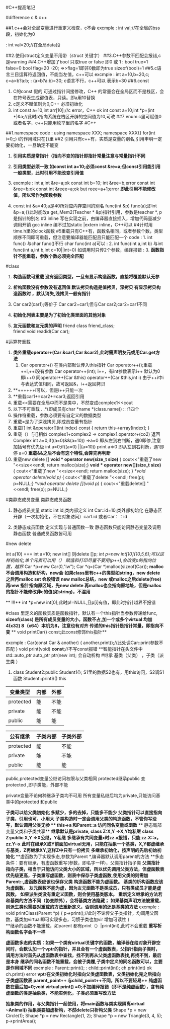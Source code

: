 #C++提高笔记

#difference c & c++

##1.c++会对全局变量进行重定义检查，c不会
excmple
: int val;//在全局的bss段，初始化为0

: int val=20;//在全局data段

##2.使用struct定义变量不用带（struct 关键字）
##3.C++参数不匹配会报错,c是warning
##4.C++增加了bool 
只取true or false 即0 或 1
:   bool  true=1 false=0 
    bool flag=20 -20; =>>flag=1即非0数即为true
    sizeof(bool)=1 
##5.c语言三目运算符返回值，不能当左值，c++可以
excmple
:  int a=10,b=20,c; c=a>b?a:b;
: (a>b?a:b)=30; c语言不行，c++可以 表示b=30
##6.const
1. C的const 假的 可通过指针间接修改，C++ 的常量会在全局区而不是栈区，会在符号表生成键值表，只读。即a用10替换
2. c定义不赋值则为0,C++ 必须初始化
3. int const a=10;int arr[10];//c error，C++ ok 
int const a=10;int *p=(int *)&a;//此时p指向系统在栈区开辟的空间值为10,可改
##7 enum c里可赋值0或者名字，c++只能用枚举里的名字
#C++

##1.namespace
code
: using namespace XXX; namespace XXX{}
for(int i=0;;) i的作用域只在{}里
##2 引用只有c++有，实质是变量的别名,引用申明一定要初始化，一旦确定不能变
1. **引用实质是常指针（指向不变的指针即指针常量注意与常量指针不同**
2. **引用类型必须一致 如const int a=10;必须const &re=a;但const引用能引用一般类型，此时引用不能改变引用值**   

3. excmple
    : int a;int &re=a;ok
    const int b=10;
    int &ree=b;error
    const int &ree=b;ok 
    const int &reee=a;ok 
    but reee=a+1;error
    **即此引用不能修改值，所以常作为函数参数**
 4. const int &a=40;a是40所对应内存空间的别名
    func(int &p) func(a);即int &p=a;{}此时能改a
    get_Mem2(Teacher  * &p)指针引用，参数是teacher *, p是指针的别名
#3 inline 写在实现之前，由编译器直接插入，增加代码量减少调用开销 gcc inline 编不过加static |extern inline，C++可以
#4计时用time.h里的clock函数
#5重载只有C++有，函数名相同，或者参数个数，类型顺序不同即可重载，但注意要编译器能匹配且只能匹配一个
code
: 1. int func() 与char func()不行 char func(int a)可以
: 2. int func(int a,int b) 与int func(int a,int b,int c=10||int=0) 如调用时只传2个参数，编译报错
: 3. **函数指针不能重载，参数个数必须完全匹配**

#class
1. **构造函数可重载 没有返回类型，一旦有显示构造函数，直接将覆盖默认无参**
2. **析构函数没有参数没有返回值
默认拷贝构造是值拷贝，深拷贝 有显示拷贝构造函数时 ，默认消失,浅拷贝一般有指针**
3. Car car2(car1);等价于 Car  car2=car1;但与Car car2;car2=car1不同

4. **初始化列表主要是为了初始化类里面的其他对象**
5. **友元函数和友元类的声明**
friend class friend_class;  
friend void readid(Car car);

#运算符重载
1. **类外重载operator+(Car &car1,Car &car2),此时需声明友元或用Car.get方法**
    1. Car operator+() 在类内部默认传入this指针
Car  operator++();重载++i,++i没有参数
Car  operator++(int); i++，有int参数表示i++ 默认为0即i++0
同operator++(Car &this) operator++(Car &this,int i)
由于++i中i与表达式值相同，故可返回&，i++返回拷贝
2. **++++++i可以，但是i++只能一次
3. **重载car1+=car2+=car3;返回引用
4. 重载<<需要在全局中而不是类中，不然变成complex1<<cout
5. 以下不可重载 .   .*(即成员有char *name *(class.name))  :: :?四个
6. 操作符重载，参数必须要有自定义的数据类型
7. 重载=是为了深浅拷贝,即成员变量有指针
8. 重载[] int &operator[](int index) const
    {
        return this->array[index];
    }
9. 重载（）与[]相似
complex1+complex2 => complex1.operator+(co2) 返回Complex
int a=0;if((a=0)&&(a=10)) =>a=0 即从左到右判断，遇0即停,注意加括号有优先级
int a=0;if((a=0) ||(a=10)) print a=>0 即从左到右判断，遇1即停 a=0
**重载&&之后不会有这个特性,会算完再判断**
10. 重载new delete []
    **void * operator new(size_t size)**
    {   cout<<"重载了new   "<<size<<endl;
        return malloc(size);}
    **void * operator new[](size_t size)**
    {   cout<<"重载了new   "<<size<<endl;
        return malloc(size); }
    **void  operator delete(void *p)**
    {   cout<<"重载了delete "<<endl;
        free(p);
        p=NULL;}
    **void  operator delete [](void *p)**
    {   cout<<"重载delete[] "<<endl;
        free(p);
        p=NULL;}


#类静态成员变量,类静态成员函数
1. 静态成员变量
static int id;类内部定义
int Car::id=10;类外部初始化 在静态区开辟（一次初始化，不在对象访问）car1.id 或者Car：：id

2. 类静态成员函数 定义实现与普通函数一致
静态函数只能访问静态变量及调用静态函数
普通成员函数皆可用

#new delete

int a(10) === int a=10;
new int[] 则delete []p;
**int *p=new int[10]{10,5,6};可以这样初始化,单个元素可以用（）**
**赋值和打印尽量不要用*(p++),会改变p的指向位置，越界**
Car *p=new Car(0,"lw");
Car *q=(Car *)malloc(sizeof(Car));
**malloc不会调用构造和析构，new会**
**如果class里有c++的类型如string，new delete之后再malloc set 会段错误**
**new malloc总结，new 或malloc之后delete(free)再new 指针指向原区域，先new delete 再malloc也会指向原地址，但是malloc的指针不能修改非c的值(如string)，不混用**

** !!!**  int *p=new int[0];此时p!=NULL,且p[i]有值，即此时指针越界不报错

#class 里定义的函数实质是函数指针，默认有一个this指针当参数传递给func,
**sizeof(class) 是所有成员变量的大小，函数不占,加一个或多个virtual 均加4(x32) 8（x64）本机为8，注意也有对齐**
**传递的this指针是指针常量，即指向不变**
** void printCar() const;此const修饰this指针**

excmple
:    Car(const Car & another)
   {
       another.print();//此处调Car::print参数不匹配
       }
    void print(void) **const**;//不写const报错
**智能指针在<memory>头文件中 std::auto_ptr
auto_ptr<int> ptr(new int);
会自动析构
#继承
基类（父类） ，子类（派生类 ）
1. class Student2:public Student1{};
    S1里的数据S2也有，用this访问，S2调S1函数 Student::printS()
    this

|变量类型  |内部|外部|
|-------  |---|----|
|protected|能 |不能 |
|private  |能 |不能 |
|public   |能 |能   |


|公有继承  |子类内部|子类外部|
|-------  |---   |----   |
|protected|能    |不能    |
|private  |能    | 不能   |
|public   |能    |能      |

public,protected变量公继访问权限与父类相同
protected继承public 变protected ,即子类能，外部不能

private变量不论何种继承子类均不可用
所有变量私继后均为private,只能访问基类中的protected 和public

**子类可以给父类初始化 多赋少，多的去掉，只能多不能少**
**父类指针可以直接指向子类，引用也可，小用大**
**子类构造时一定会调用父类的构造函数，不管你写没写，默认调用父类无参
** this->a 和Parent::a 访问同名变量或函数**
** 静态局部变量父类和子类共享**
**继承默认是private, class Z:X,Y  =>X,Y均私继**
**class Z:public X,Y  =>X公继，Y私继**
**多继承有共同变量x时zz.x报错，只能 zz.X::x，zz.Y::x**
**此时在继承X或Y前面加virtual无用，只能在抽象一个基类，X,Y都虚继承与基类，Z再继承XY,这样Z中只有一份拷贝**
**多继承初始化，按声明的先后初始初始化**
**虚函数为了实现多态,参数为Parent *,编译器默认调用parent的方法
**多态条件：要有继承，有虚函数重写(参数，即名字一样)，父类指针指子类
**父类指针指向子类，相当于只能访问父类大小的区域，所以优先调用父类方法，但虚函数表优先级更高，子类重写虚函数，则表中保存子类虚函数,使用父类的则需加Parent::,虚函数表应该也保存父类**
**构造函数不能为虚函数。**
**基类的析构函数应该为虚函数。**
**友元函数不能为虚，因为友元函数不是类成员，只有类成员才能是虚函数。**
**如果派生类没有重定义函数，则会使用基类版本。**
**重新定义继承的方法若和基类的方法不同（协变除外），会将基类方法隐藏；**
**如果基类声明方法被重载，则派生类也需要对重载的方法重新定义，否则调用的还是基类的方法**
excmple
:  void printClass(Parent *p)
{
    p->print();//此时不论传父子类指针，均调用父函数，基类加virtual即可实现多态，习惯子类也加vir 增加可读性
}  
**继承的函数不能重载，如parent 都有print（）|print(int),此时不会重载
**重写析构函数名字会不一样**

**虚函数多态的实质：如果一个类有virtual关键字的函数，编译器在给对象开辟空间时，会默认加一个vptr的指针，并且会有一个虚函数表，父指针指向子类时，调用方法时首先从虚函数表中查找，找不到再从父类虚函数表找,再找不到，最后是本身**
**继承的同名函数不能重载，会被子类覆,子类中定义的同名函数可以，主要是作用域不同**
excmple
:   Parent::print();
:   child::print(int);
    ch.print(int) ok
    ch.print() error
**vptr在父类初始化时指向父类虚函数表，父类初始化完之后指向子类虚函数表**
**parent_point++ 与child_point++不同，所以不要轻易++**
**纯虚函数在最后加=0;void virtual print() =0;不加编译报错（即不是纯虚函数），含有纯虚函数的类是抽象类，不能实例化，子类必须重写改方法**

**抽象类的作用，与父类指针一起使用，将main函数与类实现隔离virtual ~Animal() 抽象类要加虚析构，不然delete只析构父类**
Shape *p = new Circle(1);
Shape *p = new Rectangle(1, 2);
Shape *p = new Triangle(3, 4, 5);
    p->printArea();




